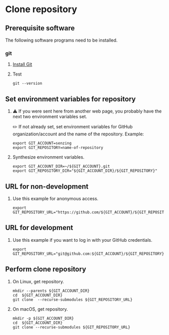 # Clone repository

## Prerequisite software

The following software programs need to be installed.

### git

1. [Install Git](https://github.com/Senzing/knowledge-base/blob/master/HOWTO/install-git.md)
1. Test

    ```console
    git --version
    ```

## Set environment variables for repository

1. :warning:  If you were sent here from another web page,
   you probably have the next two environment variables set.

   :pencil2: If not already set, set environment variables for
   GitHub organization/account and the name of the repository.
   Example:

    ```console
    export GIT_ACCOUNT=senzing
    export GIT_REPOSITORY=name-of-repository
    ```

1. Synthesize environment variables.

    ```console
    export GIT_ACCOUNT_DIR=~/${GIT_ACCOUNT}.git
    export GIT_REPOSITORY_DIR="${GIT_ACCOUNT_DIR}/${GIT_REPOSITORY}"
    ```

## URL for non-development

1. Use this example for anonymous access.

    ```console
    export GIT_REPOSITORY_URL="https://github.com/${GIT_ACCOUNT}/${GIT_REPOSITORY}.git"
    ```

## URL for development

1. Use this example if you want to log in with your GitHub credentials.

    ```console
    export GIT_REPOSITORY_URL="git@github.com:${GIT_ACCOUNT}/${GIT_REPOSITORY}.git"
    ```

## Perform clone repository

1. On Linux, get repository.

    ```console
    mkdir --parents ${GIT_ACCOUNT_DIR}
    cd  ${GIT_ACCOUNT_DIR}
    git clone  --recurse-submodules ${GIT_REPOSITORY_URL}
    ```

1. On macOS, get repository.

    ```console
    mkdir -p ${GIT_ACCOUNT_DIR}
    cd  ${GIT_ACCOUNT_DIR}
    git clone --recurse-submodules ${GIT_REPOSITORY_URL}
    ```
